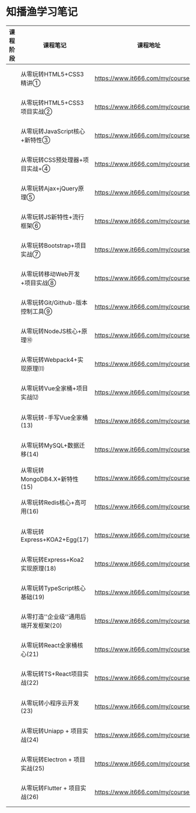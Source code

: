# 知播渔学习笔记



| 课程阶段 | 课程笔记                               | 课程地址                            | 课程讲师 |
| -------- | -------------------------------------- | ----------------------------------- | -------- |
|          | 从零玩转HTML5+CSS3精讲①                | https://www.it666.com/my/course/96  | 李南江   |
|          | 从零玩转HTML5+CSS3项目实战②            | https://www.it666.com/my/course/165 | 李南江   |
|          | 从零玩转JavaScript核心+新特性③         | https://www.it666.com/my/course/183 | 李南江   |
|          | 从零玩转CSS预处理器+项目实战+④         | https://www.it666.com/my/course/184 | 李南江   |
|          | 从零玩转Ajax+jQuery原理⑤               | https://www.it666.com/my/course/108 | 李南江   |
|          | 从零玩转JS新特性+流行框架⑥             | https://www.it666.com/my/course/185 | 李南江   |
|          | 从零玩转Bootstrap+项目实战⑦            | https://www.it666.com/my/course/186 | 李南江   |
|          | 从零玩转移动Web开发+项目实战⑧          | https://www.it666.com/my/course/187 | 李南江   |
|          | 从零玩转Git/Github-版本控制工具⑨       | https://www.it666.com/my/course/188 | 李南江   |
|          | 从零玩转NodeJS核心+原理⑩               | https://www.it666.com/my/course/189 | 李南江   |
|          | 从零玩转Webpack4+实现原理⑾             | https://www.it666.com/my/course/190 | 李南江   |
|          | 从零玩转Vue全家桶+项目实战⑿            | https://www.it666.com/my/course/191 | 李南江   |
|          | 从零玩转-手写Vue全家桶(13)             | https://www.it666.com/my/course/192 | 李南江   |
|          | 从零玩转MySQL+数据迁移(14)             | https://www.it666.com/my/course/193 | 李南江   |
|          | 从零玩转MongoDB4.X+新特性(15)          | https://www.it666.com/my/course/194 | 李南江   |
|          | 从零玩转Redis核心+高可用(16)           | https://www.it666.com/my/course/195 | 李南江   |
|          | 从零玩转Express+KOA2+Egg(17)           | https://www.it666.com/my/course/196 | 李南江   |
|          | 从零玩转Express+Koa2实现原理(18)       | https://www.it666.com/my/course/197 | 李南江   |
|          | 从零玩转TypeScript核心基础(19)         | https://www.it666.com/my/course/198 | 李南江   |
|          | 从零打造''企业级''通用后端开发框架(20) | https://www.it666.com/my/course/199 | 李南江   |
|          | 从零玩转React全家桶核心(21)            | https://www.it666.com/my/course/205 | 李南江   |
|          | 从零玩转TS+React项目实战(22)           | https://www.it666.com/my/course/202 | 李南江   |
|          | 从零玩转小程序云开发(23)               | https://www.it666.com/my/course/208 | 李南江   |
|          | 从零玩转Uniapp + 项目实战(24)          | https://www.it666.com/my/course/206 | 李南江   |
|          | 从零玩转Electron + 项目实战(25)        | https://www.it666.com/my/course/209 | 李南江   |
|          | 从零玩转Flutter + 项目实战(26)         | https://www.it666.com/my/course/207 | 李南江   |

